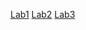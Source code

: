 [Lab1](https://Minodesi.github.io/Lab1)
[Lab2](https://Minodesi.github.io/Lab2/case4-great-lakescape-lodge-data-file)
[Lab3](https://Minodesi.github.io/Lab3)
